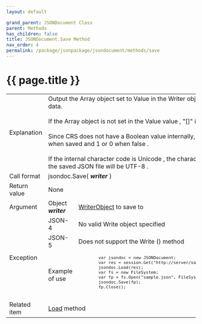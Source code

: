 ```yaml
---
layout: default

grand_parent: JSONDocument Class
parent: Methods
has_children: false
title: JSONDocument.Save Method
nav_order: 4
permalink: /package/jsonpackage/jsondocument/methods/save
---
```

# {{ page.title }}


<table>
  <tr>
    <td>Explanation</td>
    <td colspan="2">Output the Array object set to Value in the Writer object as JSON data.<br><br>If the Array object is not set in the Value value , "[]" is output.<br><br>Since CRS does not have a Boolean value internally, it will be true when saved and 1 or 0 when false .<br><br>If the internal character code is Unicode , the character code of the saved JSON file will be UTF-8 .</td>
  </tr>
  <tr>
    <td>Call format</td>
    <td colspan="2">jsondoc.Save( <b><i>writer</i></b> )</td>
  </tr>
  <tr>
    <td>Return value</td>
    <td colspan="2">None</td>
  </tr>  
  <tr>
    <td>Argument</td>
    <td>Object <b><i>writer</i></b></td>
    <td><a href="/base/readerwriter#reader-object">WriterObject</a> to save to</td>
  </tr>
 <tr>
    <td rowspan="3">Exception</td>
    <td>JSON-4</td>
    <td>No valid Write object specified</td>
  </tr>
  <tr>
    <td>JSON-5</td>
    <td>Does not support the Write () method</td>
  </tr>
  <tr>
    <td>Example of use</td>
    <td colspan="2"><code><pre>
        var jsondoc = new JSONDocument;
        var res = session.Get("http://server/sample.json");
        jsondoc.Load(res);
        var fs = new FileSystem;
        var fp = fs.Open("sample.json", FileSystem.OPEN_WRITE);
        jsondoc.Save(fp);
        fp.Close();
    </pre></code></td>
  </tr>
  <tr>
    <td>Related item</td>
    <td colspan="2"><a href="/package/jsonpackage/jsondocument/methods/load">Load</a> method</td>
  </tr>
</table>